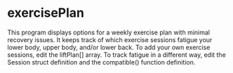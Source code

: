 # exercisePlan
This program displays options for a weekly exercise plan with minimal recovery issues. It keeps track of which exercise sessions fatigue your lower body, upper body, and/or lower back.
To add your own exercise sessions, edit the liftPlan[] array.
To track fatigue in a different way, edit the Session struct definition and the compatible() function definition.
